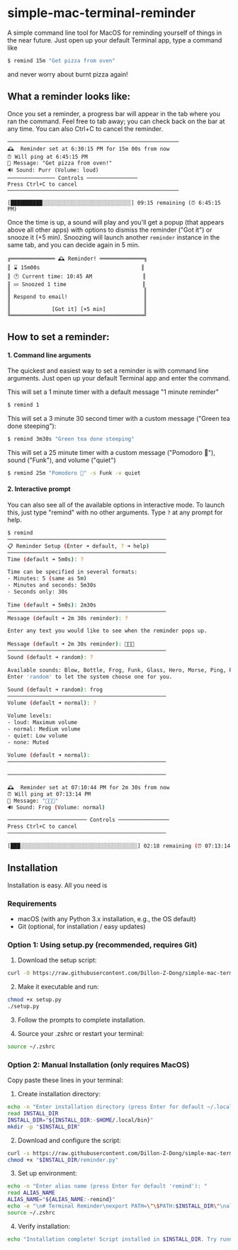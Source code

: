 # simple-mac-terminal-reminder

A simple command line tool for MacOS for reminding yourself of things in the near future. Just open up your default Terminal app, type a command like 

```bash
$ remind 15m "Get pizza from oven" 
```

and never worry about burnt pizza again!

## What a reminder looks like:

Once you set a reminder, a progress bar will appear in the tab where you ran the command. Feel free to tab away; you can check back on the bar at any time. You can also Ctrl+C to cancel the reminder.

```
──────────────────────────────────────────────────────
🕰️  Reminder set at 6:30:15 PM for 15m 00s from now
⏰ Will ping at 6:45:15 PM
💬 Message: "Get pizza from oven!"
🔊 Sound: Purr (Volume: loud)
─────────────── Controls ────────────────
Press Ctrl+C to cancel
──────────────────────────────────────────────────────

[██████████░░░░░░░░░░░░░░░░░░░░░░░░░░░░] 09:15 remaining (⏰ 6:45:15 PM)
```

Once the time is up, a sound will play and you'll get a popup (that appears above all other apps) with options to dismiss the reminder ("Got it") or snooze it (+5 min). Snoozing will launch another ```reminder``` instance in the same tab, and you can decide again in 5 min.

```
╔══════════════ 🕰️ Reminder! ══════════════╗
║ ⌛️ 15m00s                                ║
║ 🕐 Current time: 10:45 AM                ║
║ 💤 Snoozed 1 time                        ║
║                                          ║
║ Respond to email!                        ║
║                                          ║
║             [Got it] [+5 min]            ║
╚══════════════════════════════════════════╝
```

## How to set a reminder:

#### 1. Command line arguments

The quickest and easiest way to set a reminder is with command line arguments. Just open up your default Terminal app and enter the command.

This will set a 1 minute timer with a default message "1 minute reminder"
```bash
$ remind 1
```

This will set a 3 minute 30 second timer with a custom message ("Green tea done steeping"):
```bash
$ remind 3m30s "Green tea done steeping"
```

This will set a 25 minute timer with a custom message ("Pomodoro 🍅"), sound ("Funk"), and volume ("quiet")
```bash
$ remind 25m "Pomodoro 🍅" -s Funk -v quiet 
```

#### 2. Interactive prompt

You can also see all of the available options in interactive mode. To launch this, just type "remind" with no other arguments. Type `?` at any prompt for help.

```bash
$ remind
──────────────────────────────────────────────────
📋 Reminder Setup (Enter ➜ default, ? ➜ help)
──────────────────────────────────────────────────
Time (default ➜ 5m0s): ?

Time can be specified in several formats:
- Minutes: 5 (same as 5m)
- Minutes and seconds: 5m30s
- Seconds only: 30s
        
Time (default ➜ 5m0s): 2m30s
──────────────────────────────────────────────────
Message (default ➜ 2m 30s reminder): ?

Enter any text you would like to see when the reminder pops up.
        
Message (default ➜ 2m 30s reminder): 🐰🐰🐰
──────────────────────────────────────────────────
Sound (default ➜ random): ?

Available sounds: Blow, Bottle, Frog, Funk, Glass, Hero, Morse, Ping, Pop, Purr, Sosumi, Submarine, Tink
Enter 'random' to let the system choose one for you.
        
Sound (default ➜ random): frog
──────────────────────────────────────────────────
Volume (default ➜ normal): ?

Volume levels:
- loud: Maximum volume
- normal: Medium volume
- quiet: Low volume
- none: Muted
        
Volume (default ➜ normal):       
──────────────────────────────────────────────────

──────────────────────────────────────────────────

🕰️  Reminder set at 07:10:44 PM for 2m 30s from now
⏰ Will ping at 07:13:14 PM
💬 Message: "🐰🐰🐰"
🔊 Sound: Frog (Volume: normal)

───────────────────────── Controls ────────────────
Press Ctrl+C to cancel
──────────────────────────────────────────────────

[███░░░░░░░░░░░░░░░░░░░░░░░░░░░░░░░░░░░░░] 02:18 remaining (⏰ 07:13:14 PM)
```


## Installation

Installation is easy. All you need is 

### Requirements

- macOS (with any Python 3.x installation, e.g., the OS default)
- Git (optional, for installation / easy updates)


### Option 1: Using setup.py (recommended, requires Git)

1. Download the setup script:
```bash
curl -O https://raw.githubusercontent.com/Dillon-Z-Dong/simple-mac-terminal-reminder/main/setup.py
```

2. Make it executable and run:
```bash
chmod +x setup.py
./setup.py
```

3. Follow the prompts to complete installation.

4. Source your .zshrc or restart your terminal:
```bash
source ~/.zshrc
```

### Option 2: Manual Installation (only requires MacOS)

Copy paste these lines in your terminal:

1. Create installation directory:
```bash
echo -n "Enter installation directory (press Enter for default ~/.local/bin): "
read INSTALL_DIR
INSTALL_DIR="${INSTALL_DIR:-$HOME/.local/bin}"
mkdir -p "$INSTALL_DIR"
```

2. Download and configure the script:
```bash
curl -s https://raw.githubusercontent.com/Dillon-Z-Dong/simple-mac-terminal-reminder/main/reminder.py > "$INSTALL_DIR/reminder.py"
chmod +x "$INSTALL_DIR/reminder.py"
```

3. Set up environment:
```bash
echo -n "Enter alias name (press Enter for default 'remind'): "
read ALIAS_NAME
ALIAS_NAME="${ALIAS_NAME:-remind}"
echo -e "\n# Terminal Reminder\nexport PATH=\"\$PATH:$INSTALL_DIR\"\nalias $ALIAS_NAME=\"python3 $INSTALL_DIR/reminder.py\"" >> ~/.zshrc
source ~/.zshrc
```

4. Verify installation:
```bash
echo "Installation complete! Script installed in $INSTALL_DIR. Try running: $ALIAS_NAME"
```

